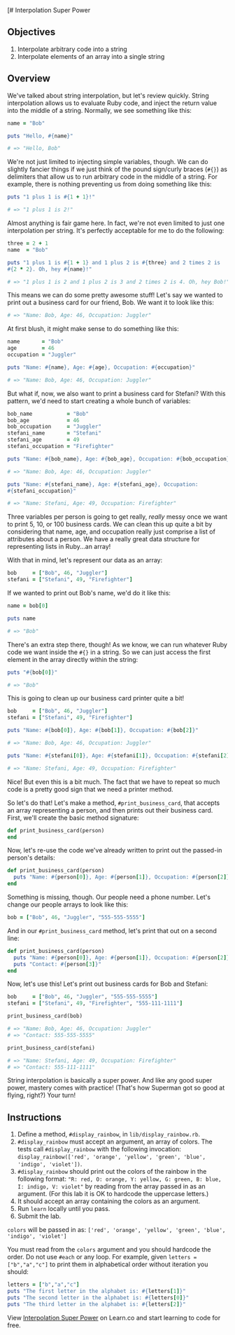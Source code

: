 [# Interpolation Super Power

## Objectives

1. Interpolate arbitrary code into a string
2. Interpolate elements of an array into a single string

## Overview

We've talked about string interpolation, but let's review quickly. String interpolation allows us to evaluate Ruby code, and inject the return value into the middle of a string. Normally, we see something like this:

```ruby
name = "Bob"

puts "Hello, #{name}"

# => "Hello, Bob"
```

We're not just limited to injecting simple variables, though. We can do slightly fancier things if we just think of the pound sign/curly braces (`#{}`) as delimiters that allow us to run arbitrary code in the middle of a string. For example, there is nothing preventing us from doing something like this:

```ruby
puts "1 plus 1 is #{1 + 1}!"

# => "1 plus 1 is 2!"
```

Almost anything is fair game here. In fact, we're not even limited to just one interpolation per string. It's perfectly acceptable for me to do the following:

```ruby
three = 2 + 1
name  = "Bob"

puts "1 plus 1 is #{1 + 1} and 1 plus 2 is #{three} and 2 times 2 is
#{2 * 2}. Oh, hey #{name}!"

# => "1 plus 1 is 2 and 1 plus 2 is 3 and 2 times 2 is 4. Oh, hey Bob!"
```

This means we can do some pretty awesome stuff! Let's say we wanted to print out a business card for our friend, Bob. We want it to look like this:

```ruby
# => "Name: Bob, Age: 46, Occupation: Juggler"
```

At first blush, it might make sense to do something like this:

```ruby
name       = "Bob"
age        = 46
occupation = "Juggler"

puts "Name: #{name}, Age: #{age}, Occupation: #{occupation}"

# => "Name: Bob, Age: 46, Occupation: Juggler"
```

But what if, now, we also want to print a business card for Stefani? With this pattern, we'd need to start creating a whole bunch of variables:

```ruby
bob_name           = "Bob"
bob_age            = 46
bob_occupation     = "Juggler"
stefani_name       = "Stefani"
stefani_age        = 49
stefani_occupation = "Firefighter"

puts "Name: #{bob_name}, Age: #{bob_age}, Occupation: #{bob_occupation}"

# => "Name: Bob, Age: 46, Occupation: Juggler"

puts "Name: #{stefani_name}, Age: #{stefani_age}, Occupation:
#{stefani_occupation}"

# => "Name: Stefani, Age: 49, Occupation: Firefighter"
```

Three variables per person is going to get really, *really* messy once we want to print 5, 10, or 100 business cards. We can clean this up quite a bit by considering that name, age, and occupation really just comprise a list of attributes about a person. We have a really great data structure for representing lists in Ruby...an array!

With that in mind, let's represent our data as an array:

```ruby
bob     = ["Bob", 46, "Juggler"]
stefani = ["Stefani", 49, "Firefighter"]
```

If we wanted to print out Bob's name, we'd do it like this:

```ruby
name = bob[0]

puts name

# => "Bob"
```

There's an extra step there, though! As we know, we can run whatever Ruby code we want inside the `#{}` in a string. So we can just access the first element in the array directly within the string:

```ruby
puts "#{bob[0]}"

# => "Bob"
```

This is going to clean up our business card printer quite a bit!

```ruby
bob     = ["Bob", 46, "Juggler"]
stefani = ["Stefani", 49, "Firefighter"]

puts "Name: #{bob[0]}, Age: #{bob[1]}, Occupation: #{bob[2]}"

# => "Name: Bob, Age: 46, Occupation: Juggler"

puts "Name: #{stefani[0]}, Age: #{stefani[1]}, Occupation: #{stefani[2]}"

# => "Name: Stefani, Age: 49, Occupation: Firefighter"
```

Nice! But even this is a bit much. The fact that we have to repeat so much code is a pretty good sign that we need a printer method.

So let's do that! Let's make a method, `#print_business_card`, that accepts an array representing a person, and then prints out their business card. First, we'll create the basic method signature:

```ruby
def print_business_card(person)
end
```

Now, let's re-use the code we've already written to print out the passed-in person's details:

```ruby
def print_business_card(person)
  puts "Name: #{person[0]}, Age: #{person[1]}, Occupation: #{person[2]}"
end
```

Something is missing, though. Our people need a phone number. Let's change our people arrays to look like this:

```ruby
bob = ["Bob", 46, "Juggler", "555-555-5555"]
```

And in our `#print_business_card` method, let's print that out on a second line:

```ruby
def print_business_card(person)
  puts "Name: #{person[0]}, Age: #{person[1]}, Occupation: #{person[2]}"
  puts "Contact: #{person[3]}"
end
```

Now, let's use this! Let's print out business cards for Bob and Stefani:

```ruby
bob     = ["Bob", 46, "Juggler", "555-555-5555"]
stefani = ["Stefani", 49, "Firefighter", "555-111-1111"]

print_business_card(bob)

# => "Name: Bob, Age: 46, Occupation: Juggler"
# => "Contact: 555-555-5555"

print_business_card(stefani)

# => "Name: Stefani, Age: 49, Occupation: Firefighter"
# => "Contact: 555-111-1111"
```

String interpolation is basically a super power. And like any good super power, mastery comes with practice! (That's how Superman got so good at flying, right?) Your turn!

## Instructions

1. Define a method, `#display_rainbow`, in `lib/display_rainbow.rb`.
2. `#display_rainbow` must accept an argument, an array of colors. The tests call `#display_rainbow` with the following invocation: `display_rainbow(['red', 'orange', 'yellow', 'green', 'blue', 'indigo', 'violet'])`.
3. `#display_rainbow` should print out the colors of the rainbow in the following format: `"R: red, O: orange, Y: yellow, G: green, B: blue, I: indigo, V: violet"` by reading from the array passed in as an argument. (For this lab it is OK to hardcode the uppercase letters.)
4. It should accept an array containing the colors as an argument.
5. Run `learn` locally until you pass.
6. Submit the lab.

`colors` will be passed in as: `['red', 'orange', 'yellow', 'green', 'blue', 'indigo', 'violet']`

You must read from the `colors` argument and you should hardcode the order. Do not use `#each` or any loop. For example, given `letters = ["b","a","c"]` to print them in alphabetical order without iteration you should:

```ruby
letters = ["b","a","c"]
puts "The first letter in the alphabet is: #{letters[1]}"
puts "The second letter in the alphabet is: #{letters[0]}"
puts "The third letter in the alphabet is: #{letters[2]}"
```

<p data-visibility='hidden'>View <a href='https://learn.co/lessons/interpolation-super-power' title='Interpolation Super Power'>Interpolation Super Power</a> on Learn.co and start learning to code for free.</p>
